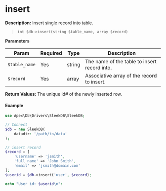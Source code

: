 
# insert

**Description:** Insert single record into table.

> `int $db->insert(string $table_name, array $record)`


**Parameters**

Param | Required | Type | Description
------------- |------------- |------------- |------------- 
`$table_name` | Yes | string | The name of the table to insert record into.
`$record` | Yes | array | Associative array of the record to insert.

**Return Values:** The unique id# of the newly inserted row.

#### Example

~~~php
use Apex\Db\Drivers\SleekDB\SleekDB;

// Connect
$db = new SleekDB(
    datadir: '/path/to/data'
);

// insert record
$record = [
    'username' => 'jsmith', 
    'full_name' => 'John Smith', 
    'email' => 'jsmith@domain.com'
];
$userid = $db->insert('user', $record);

echo "User id: $userid\n":
~~~



